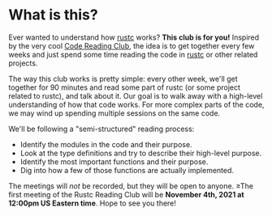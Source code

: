 # What is this?

[rustc]: https://github.com/rust-lang/rust

Ever wanted to understand how [rustc] works? **This club is for you!** Inspired by the very cool [Code Reading Club](https://code-reading.org/), the idea is to get together every few weeks and just spend some time reading the code in [rustc] or other related projects.



The way this club works is pretty simple: every other week, we'll get together for 90 minutes and read some part of rustc (or some project related to rustc), and talk about it. Our goal is to walk away with a high-level understanding of how that code works. For more complex parts of the code, we may wind up spending multiple sessions on the same code.

We'll be following a "semi-structured" reading process:

* Identify the modules in the code and their purpose.
* Look at the type definitions and try to describe their high-level purpose.
* Identify the most important functions and their purpose.
* Dig into how a few of those functions are actually implemented.

The meetings will *not* be recorded, but they will be open to anyone. ≥The first meeting of the Rustc Reading Club will be **November 4th, 2021 at 12:00pm US Eastern time**. Hope to see you there!
